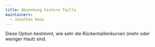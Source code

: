 ```yaml
---
title: Absenkung hintere Taille
maintainers:
  - Jonathan Haas
---
```


Diese Option bestimmt, wie sehr die Rückentaillenkurven (mehr oder weniger Haut) sind.
